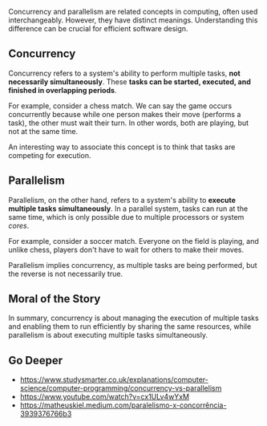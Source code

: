 Concurrency and parallelism are related concepts in computing, often used interchangeably. However, they have distinct meanings. Understanding this difference can be crucial for efficient software design.

## Concurrency

Concurrency refers to a system's ability to perform multiple tasks, **not necessarily simultaneously**. These **tasks can be started, executed, and finished in overlapping periods**.

For example, consider a chess match. We can say the game occurs concurrently because while one person makes their move (performs a task), the other must wait their turn. In other words, both are playing, but not at the same time.

An interesting way to associate this concept is to think that tasks are competing for execution.

## Parallelism

Parallelism, on the other hand, refers to a system's ability to **execute multiple tasks simultaneously**. In a parallel system, tasks can run at the same time, which is only possible due to multiple processors or system *cores*.

For example, consider a soccer match. Everyone on the field is playing, and unlike chess, players don't have to wait for others to make their moves.

Parallelism implies concurrency, as multiple tasks are being performed, but the reverse is not necessarily true.

## Moral of the Story

In summary, concurrency is about managing the execution of multiple tasks and enabling them to run efficiently by sharing the same resources, while parallelism is about executing multiple tasks simultaneously.

## Go Deeper

- <https://www.studysmarter.co.uk/explanations/computer-science/computer-programming/concurrency-vs-parallelism>
- <https://www.youtube.com/watch?v=cx1ULv4wYxM>
- <https://matheuskiel.medium.com/paralelismo-x-concorrência-3939376766b3>